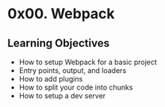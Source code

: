 # 0x00. Webpack
## Learning Objectives
- How to setup Webpack for a basic project
- Entry points, output, and loaders
- How to add plugins
- How to split your code into chunks
- How to setup a dev server
